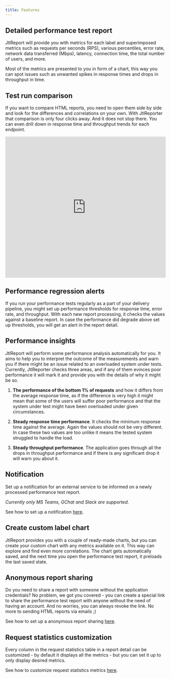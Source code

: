 ```yaml
---
title: Features
---
```


## Detailed performance test report

JtlReport will provide you with metrics for each label and superimposed metrics such as requests per seconds (RPS), various percentiles, error rate, network data transferred (Mbps), latency, connection time, the total number of users, and more.

Most of the metrics are presented to you in form of a chart, this way you can spot issues such as unwanted spikes in response times and drops in throughput in time.

## Test run comparison

If you want to compare HTML reports, you need to open them side by side and look for the differences and correlations on your own. With JtlReporter that comparison is only four clicks away. And it does not stop there. You can even drill down in response time and throughput trends for each endpoint.

<iframe width="100%" height="444" src="https://www.youtube.com/embed/PGnfACy8m6c" title="YouTube video player" frameborder="0" allow="accelerometer; autoplay; clipboard-write; encrypted-media; gyroscope; picture-in-picture; web-share" allowfullscreen></iframe>

## Performance regression alerts

If you run your performance tests regularly as a part of your delivery pipeline, you might set up performance thresholds for response time, error rate, and throughput. With each new report processing, it checks the values against a baseline report. In case the performance did degrade above set up thresholds, you will get an alert in the report detail.

## Performance insights

JtlReport will perform some performance analysis automatically for you. It aims to help you to interpret the outcome of the measurements and warn you if there might be an issue related to an overloaded system under tests. Currently, JtlReporter checks three areas, and if any of them evinces poor performance it will mark it and provide you with the details of why it might be so.

1.  **The performance of the bottom 1% of requests** and how it differs from the average response time, as if the difference is very high it might mean that some of the users will suffer poor performance and that the system under test might have been overloaded under given circumstances.

2. **Steady response time performance**. It checks the minimum response time against the average. Again the values should not be very different. In case these two values are too unlike it means the tested system struggled to handle the load.

3. **Steady throughput performance**. The application goes through all the drops in throughput performance and if there is any significant drop it will warn you about it.

## Notification

Set up a notification for an external service to be informed on a newly processed performance test report.

*Currently only MS Teams, GChat and Slack are supported.*

See how to set up a notification [here](/guides/administration/notification.md).

## Create custom label chart

JtlReport provides you with a couple of ready-made charts, but you can create your custom chart with any metrics available on it. This way can explore and find even more correlations. The chart gets automatically saved, and the next time you open the performance test report, it preloads the last saved state.

## Anonymous report sharing
Do you need to share a report with someone without the application credentials? No problem, we got you covered - you can create a special link to share the performance test report with anyone without the need of having an account. And no worries, you can always revoke the link. No more to sending HTML reports via emails ;)

See how to set up a anonymous report sharing [here](/docs/guides/administration/anonymous_sharing).

## Request statistics customization
Every column in the request statistics table in a report detail can be customized - by default it displays all the metrics - but you can set it up to only display desired metrics.

See how to customize request statistics metrics [here](/docs/guides/administration/request_stats_configuration).
